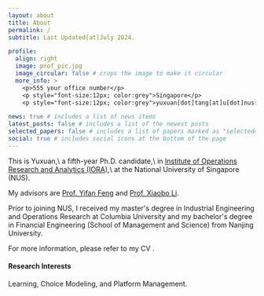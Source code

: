 ```yaml
---
layout: about
title: About
permalink: /
subtitle: Last Updated[at]July 2024.

profile:
  align: right
  image: prof_pic.jpg
  image_circular: false # crops the image to make it circular
  more_info: >
    <p>555 your office number</p>
    <p style="font-size:12px; color:grey">Singapore</p>
    <p style="font-size:12px; color:grey">yuxuan[dot]tang[at]u[dot]nus[dot]edu</p>

news: true # includes a list of news items
latest_posts: false # includes a list of the newest posts
selected_papers: false # includes a list of papers marked as "selected={true}"
social: true # includes social icons at the bottom of the page
---
```


This is Yuxuan,\\
a fifth-year Ph.D. candidate,\\
in [Institute of Operations Research and Analytics (IORA)](https://iora.nus.edu.sg/),\\
at the National University of Singapore (NUS).


My advisors are [Prof. Yifan Feng](https://sites.google.com/view/yifanfeng/?pli=1&authuser=1) and [Prof. Xiaobo Li](https://sites.google.com/site/lixiaobohome/home?authuser=1).

Prior to joining NUS, I received my master's degree in Industrial Engineering and Operations Research at Columbia University and my bachelor's degree in Financial Engineering (School of Management and Science) from Nanjing University.


For more information, please refer to my CV <a href="../assets/pdf/CV.pdf" target="_blank" rel="noopener noreferrer" class="float-center"><i class="fas fa-file-pdf"></i></a>.


#### Research Interests

Learning, Choice Modeling, and Platform Management.



<script type="text/javascript" id="clustrmaps" src="//clustrmaps.com/map_v2.js?d=YCvn1gfc-4Zcm16_59Td8Q8TVKH7BBu_xwEpz1zuH8E&cl=ffffff&w=200&h=150"></script>
